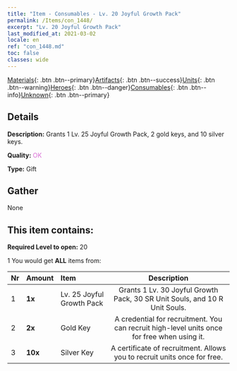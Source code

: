 ```yaml
---
title: "Item - Consumables - Lv. 20 Joyful Growth Pack"
permalink: /Items/con_1448/
excerpt: "Lv. 20 Joyful Growth Pack"
last_modified_at: 2021-03-02
locale: en
ref: "con_1448.md"
toc: false
classes: wide
---
```

 [Materials](/Items/){: .btn .btn--primary}[Artifacts](/Items/Artifacts/){: .btn .btn--success}[Units](/Items/Units/){: .btn .btn--warning}[Heroes](/Items/Heroes/){: .btn .btn--danger}[Consumables](/Items/Consumables/){: .btn .btn--info}[Unknown](/Items/Unknown/){: .btn .btn--primary}

## Details
 **Description:** Grants 1 Lv. 25 Joyful Growth Pack, 2 gold keys, and 10 silver keys.

 **Quality:** <span style="color: #DA70D6">OK</span>

 **Type:** Gift

## Gather

  None

## This item contains:

 **Required Level to open:** 20

 1 You would get **ALL** items  from:

  | Nr | Amount |     Item    | Description |
  |:---|:-------|:------------|:-----------:|
  | 1 |  **1x** | Lv. 25 Joyful Growth Pack | Grants 1 Lv. 30 Joyful Growth Pack, 30 SR Unit Souls, and 10 R Unit Souls.  | 
  | 2 |  **2x** | Gold Key | A credential for recruitment. You can recruit high-level units once for free when using it.  | 
  | 3 |  **10x** | Silver Key | A certificate of recruitment. Allows you to recruit units once for free.  | 

